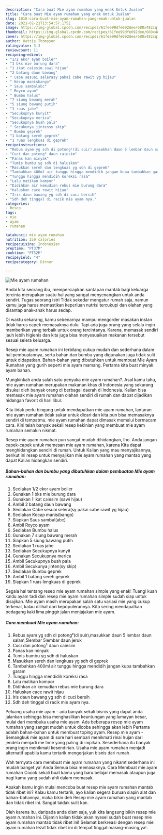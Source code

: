 ```yaml
---
description: "Cara buat Mie ayam rumahan yang enak Untuk Jualan"
title: "Cara buat Mie ayam rumahan yang enak Untuk Jualan"
slug: 1018-cara-buat-mie-ayam-rumahan-yang-enak-untuk-jualan
date: 2021-02-21T13:54:57.175Z
image: https://img-global.cpcdn.com/recipes/61fee99dfe092dee/680x482cq70/mie-ayam-rumahan-foto-resep-utama.jpg
thumbnail: https://img-global.cpcdn.com/recipes/61fee99dfe092dee/680x482cq70/mie-ayam-rumahan-foto-resep-utama.jpg
cover: https://img-global.cpcdn.com/recipes/61fee99dfe092dee/680x482cq70/mie-ayam-rumahan-foto-resep-utama.jpg
author: Hattie Thompson
ratingvalue: 3.3
reviewcount: 11
recipeingredient:
- "1/2 ekor ayam boiler"
- "1 bks mie burung dara"
- "1 ikat caiesim sawi hijau"
- "2 batang daun bawang"
- " Cabe sesuai selerasy pakai cabe rawit yg hijau"
- " Kecap manisbango"
- " Saus sambalabc"
- " Royco ayam"
- " Bumbu halus"
- "7 siung bawang merah"
- "5 siung bawang putih"
- "1 ruas jahe"
- "Secukupnya kunyit"
- "Secukupnya merica"
- "Secukupnya buah pala"
- " Secukunya jintensy skip"
- " Bumbu geprek"
- "1 batang sereh geprek"
- "1 ruas lengkuas di geprek"
recipeinstructions:
- "Rebus ayam yg sdh di potong²(di suir),masukkan daun 5 lembar daun salam,5lembar 5lembar daun jeruk"
- "Cuci dan potong² daun caiesim"
- "Panas kan minyak"
- "Tumis bumbu yg sdh di haluskan"
- "Masukkan sereh dan lengkuas yg sdh di geprek"
- "Tambahkan 400ml air tunggu hingga mendidih jangan kupa tambahkan garam"
- "Tunggu hingga mendidih koreksi rasa"
- "Lalu matikan kompor"
- "Didihkan air kemudian rebus mie burung dara"
- "Haluskan cace rawit hijau"
- "Iris daun bawang yg sdh di cuci bersih"
- "Sdh deh tinggal di racik mie ayam nya."
categories:
- Resep
tags:
- mie
- ayam
- rumahan

katakunci: mie ayam rumahan 
nutrition: 259 calories
recipecuisine: Indonesian
preptime: "PT37M"
cooktime: "PT52M"
recipeyield: "4"
recipecategory: Dinner

---
```



![Mie ayam rumahan](https://img-global.cpcdn.com/recipes/61fee99dfe092dee/680x482cq70/mie-ayam-rumahan-foto-resep-utama.jpg)

Andai kita seorang ibu, mempersiapkan santapan mantab bagi keluarga tercinta merupakan suatu hal yang sangat menyenangkan untuk anda sendiri. Tugas seorang istri Tidak sekedar mengatur rumah saja, namun kamu juga harus memastikan keperluan nutrisi tercukupi dan olahan yang disantap anak-anak harus sedap.

Di waktu  sekarang, kamu sebenarnya mampu mengorder masakan instan tidak harus capek memasaknya dulu. Tapi ada juga orang yang selalu ingin memberikan yang terbaik untuk orang tercintanya. Karena, memasak sendiri jauh lebih higienis dan kita juga bisa menyesuaikan makanan tersebut sesuai selera keluarga. 

Resep mie ayam rumahan ini terbilang cukup mudah dan sederhana dalam hal pembuatannya, serta bahan dan bumbu yang digunakan juga tidak sulit untuk didapatkan. Bahan-bahan yang dibutuhkan untuk membuat Mie Ayam Rumahan yang gurih seperti mie ayam mamang. Pertama kita buat minyak ayam bahan.

Mungkinkah anda salah satu penyuka mie ayam rumahan?. Asal kamu tahu, mie ayam rumahan merupakan makanan khas di Indonesia yang sekarang disukai oleh banyak orang di berbagai daerah di Indonesia. Kalian bisa memasak mie ayam rumahan olahan sendiri di rumah dan dapat dijadikan hidangan favorit di hari libur.

Kita tidak perlu bingung untuk mendapatkan mie ayam rumahan, lantaran mie ayam rumahan tidak sukar untuk dicari dan kita pun bisa memasaknya sendiri di tempatmu. mie ayam rumahan dapat dimasak memalui bermacam cara. Kini telah banyak sekali resep kekinian yang membuat mie ayam rumahan semakin nikmat.

Resep mie ayam rumahan pun sangat mudah dihidangkan, lho. Anda jangan capek-capek untuk memesan mie ayam rumahan, karena Kita dapat menghidangkan sendiri di rumah. Untuk Kalian yang mau menyajikannya, berikut ini resep untuk menyajikan mie ayam rumahan yang mantab yang dapat Kalian hidangkan sendiri.

<!--inarticleads1-->

##### Bahan-bahan dan bumbu yang dibutuhkan dalam pembuatan Mie ayam rumahan:

1. Sediakan 1/2 ekor ayam boiler
1. Gunakan 1 bks mie burung dara
1. Gunakan 1 ikat caiesim (sawi hijau)
1. Ambil 2 batang daun bawang
1. Sediakan  Cabe sesuai selera(sy pakai cabe rawit yg hijau)
1. Sediakan  Kecap manis(bango)
1. Siapkan  Saus sambal(abc)
1. Ambil  Royco ayam
1. Sediakan  Bumbu halus
1. Gunakan 7 siung bawang merah
1. Siapkan 5 siung bawang putih
1. Sediakan 1 ruas jahe
1. Sediakan Secukupnya kunyit
1. Gunakan Secukupnya merica
1. Ambil Secukupnya buah pala
1. Ambil  Secukunya jinten(sy skip)
1. Sediakan  Bumbu geprek
1. Ambil 1 batang sereh geprek
1. Siapkan 1 ruas lengkuas di geprek


Segala hal tentang resep mie ayam rumahan simple yang enak! Tuangi kuah kaldu ayam tadi dan resep mie ayam rumahan simple sudah siap untuk disajikan. Mie ayam masih merupakan salah satu variasi mie yang cukup terkenal, kalau dilihat dari kepopulerannya. Kita sering mendapatkan pedagang kaki lima pinggir jalan menjajakan mie ayam. 

<!--inarticleads2-->

##### Cara membuat Mie ayam rumahan:

1. Rebus ayam yg sdh di potong²(di suir),masukkan daun 5 lembar daun salam,5lembar 5lembar daun jeruk
1. Cuci dan potong² daun caiesim
1. Panas kan minyak
1. Tumis bumbu yg sdh di haluskan
1. Masukkan sereh dan lengkuas yg sdh di geprek
1. Tambahkan 400ml air tunggu hingga mendidih jangan kupa tambahkan garam
1. Tunggu hingga mendidih koreksi rasa
1. Lalu matikan kompor
1. Didihkan air kemudian rebus mie burung dara
1. Haluskan cace rawit hijau
1. Iris daun bawang yg sdh di cuci bersih
1. Sdh deh tinggal di racik mie ayam nya.


Peluang usaha mie ayam - ada banyak sekali bisnis yang dapat anda jalankan sehingga bisa menghasilkan keuntungan yang lumayan besar, mulai dari membuka usaha mie ayam. Ada beberapa resep mie ayam rumahan yang sangat mudah untuk dicoba sehingga akan lebih Pertama adalah bahan-bahan untuk membuat toping ayam. Resep mie ayam - Semangkuk mie ayam di sore hari sembari menikmati rinai hujan dari jendela menjadi me time yang paling di impikan. Sesederhana itu banyak orang ingin menikmati kesendirian. Usaha mie ayam rumahan menjadi alternatif apabila kamu tertarik mengerjakan bisnis dari rumah. 

Wah ternyata cara membuat mie ayam rumahan yang nikamt sederhana ini mudah banget ya! Anda Semua bisa memasaknya. Cara Membuat mie ayam rumahan Cocok sekali buat kamu yang baru belajar memasak ataupun juga bagi kamu yang sudah ahli dalam memasak.

Apakah kamu ingin mulai mencoba buat resep mie ayam rumahan mantab tidak ribet ini? Kalau kamu tertarik, ayo kalian segera buruan siapin alat dan bahan-bahannya, maka bikin deh Resep mie ayam rumahan yang mantab dan tidak ribet ini. Sangat taidak sulit kan. 

Oleh karena itu, daripada anda diam saja, yuk kita langsung bikin resep mie ayam rumahan ini. Dijamin kalian tiidak akan nyesel sudah buat resep mie ayam rumahan mantab tidak ribet ini! Selamat berkreasi dengan resep mie ayam rumahan lezat tidak ribet ini di tempat tinggal masing-masing,ya!.

